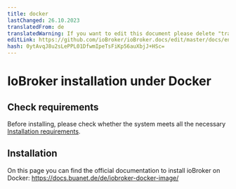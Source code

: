 ```yaml
---
title: docker
lastChanged: 26.10.2023
translatedFrom: de
translatedWarning: If you want to edit this document please delete "translatedFrom" field, elsewise this document will be translated automatically again
editLink: https://github.com/ioBroker/ioBroker.docs/edit/master/docs/en/install/docker.md
hash: 0ytAvqJ8u2sLePPL01DfwmIpeTsFiKp56auXbjJ+HSc=
---
```

# IoBroker installation under Docker
## Check requirements
Before installing, please check whether the system meets all the necessary [Installation requirements](./requirements.md).

## Installation
On this page you can find the official documentation to install ioBroker on Docker: https://docs.buanet.de/de/iobroker-docker-image/